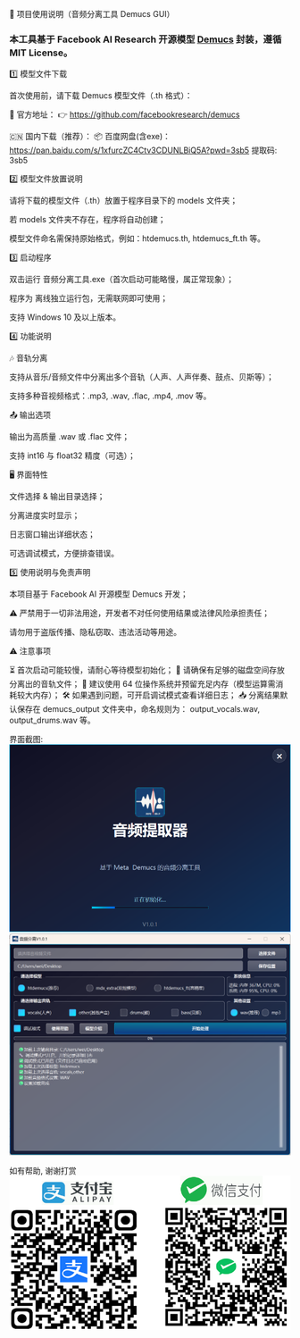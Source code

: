 🎵 项目使用说明（音频分离工具 Demucs GUI）
<h3>本工具基于 Facebook AI Research 开源模型 <a href="https://github.com/facebookresearch/demucs">Demucs</a> 封装，遵循 MIT License。</h3>
1️⃣ 模型文件下载

首次使用前，请下载 Demucs 模型文件（.th 格式）：

🔗 官方地址：
👉 https://github.com/facebookresearch/demucs

🇨🇳 国内下载（推荐）：
📦 百度网盘(含exe)：https://pan.baidu.com/s/1xfurcZC4Ctv3CDUNLBiQ5A?pwd=3sb5  提取码: 3sb5

2️⃣ 模型文件放置说明

请将下载的模型文件（.th）放置于程序目录下的 models 文件夹；

若 models 文件夹不存在，程序将自动创建；

模型文件命名需保持原始格式，例如：htdemucs.th, htdemucs_ft.th 等。

3️⃣ 启动程序

双击运行 音频分离工具.exe（首次启动可能略慢，属正常现象）；

程序为 离线独立运行包，无需联网即可使用；

支持 Windows 10 及以上版本。

4️⃣ 功能说明

🎶 音轨分离

支持从音乐/音频文件中分离出多个音轨（人声、人声伴奏、鼓点、贝斯等）；

支持多种音视频格式：.mp3, .wav, .flac, .mp4, .mov 等。

📤 输出选项

输出为高质量 .wav 或 .flac 文件；

支持 int16 与 float32 精度（可选）；

🖥 界面特性

文件选择 & 输出目录选择；

分离进度实时显示；

日志窗口输出详细状态；

可选调试模式，方便排查错误。

5️⃣ 使用说明与免责声明

本项目基于 Facebook AI 开源模型 Demucs 开发；

⚠️ 严禁用于一切非法用途，开发者不对任何使用结果或法律风险承担责任；

请勿用于盗版传播、隐私窃取、违法活动等用途。

⚠️ 注意事项

⏳ 首次启动可能较慢，请耐心等待模型初始化；
💾 请确保有足够的磁盘空间存放分离出的音轨文件；
🧠 建议使用 64 位操作系统并预留充足内存（模型运算需消耗较大内存）；
🛠 如果遇到问题，可开启调试模式查看详细日志；
📥 分离结果默认保存在 demucs_output 文件夹中，命名规则为：
output_vocals.wav, output_drums.wav 等。

界面截图:
![img.png](img.png)
![img_1.png](img_1.png)

如有帮助, 谢谢打赏
![customer_service.png](qt%2Fimg%2Fcustomer_service.png)
